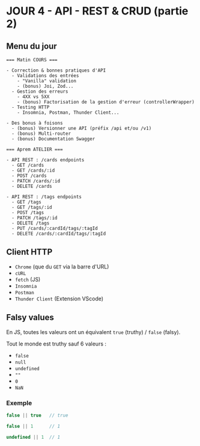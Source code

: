 # JOUR 4 - API - REST & CRUD (partie 2)

## Menu du jour

```
=== Matin COURS ===

- Correction & bonnes pratiques d'API
  - Validations des entrées 
    - "Vanilla" validation
    - (bonus) Joi, Zod...
  - Gestion des erreurs 
    - 4XX vs 5XX
    - (bonus) Factorisation de la gestion d'erreur (controllerWrapper)
  - Testing HTTP
    - Insomnia, Postman, Thunder Client...

- Des bonus à foisons
  - (bonus) Versionner une API (préfix /api et/ou /v1)
  - (bonus) Multi-router
  - (bonus) Documentation Swagger

=== Aprem ATELIER ===

- API REST : /cards endpoints
  - GET /cards
  - GET /cards/:id
  - POST /cards
  - PATCH /cards/:id
  - DELETE /cards

- API REST : /tags endpoints
  - GET /tags
  - GET /tags/:id
  - POST /tags
  - PATCH /tags/:id
  - DELETE /tags
  - PUT /cards/:cardId/tags/:tagId
  - DELETE /cards/:cardId/tags/:tagId

```


## Client HTTP

- `Chrome` (que du `GET` via la barre d'URL) 
- `cURL`
- `fetch` (JS)
- `Insomnia`
- `Postman`
- `Thunder Client` (Extension VScode)


## Falsy values

En JS, toutes les valeurs ont un équivalent `true` (truthy) / `false` (falsy).

Tout le monde est truthy sauf 6 valeurs : 
- `false`
- `null`
- `undefined`
- `""`
- `0`
- `NaN`

### Exemple

```js
false || true   // true

false || 1      // 1

undefined || 1  // 1
```
